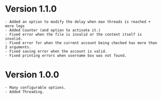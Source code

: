 # Version 1.1.0
    - Added an option to modify the delay when max threads is reached + more logs
    - Added Counter (and option to activate it.)
    - Fixed error when the file is invalid or the content itself is invalid.
    - Fixed error for when the current account being checked has more than 2 arguments.
    - Fixed saving error when the account is valid.
    - Fixed printing errors when username box was not found.
    
# Version 1.0.0
    - Many configurable options.
    - Added Threading.
